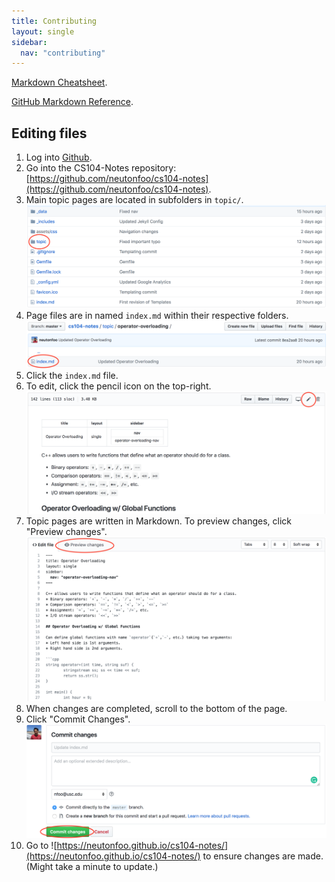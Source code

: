 ```yaml
---
title: Contributing
layout: single
sidebar:
  nav: "contributing"
---
```


[Markdown Cheatsheet](https://github.com/adam-p/markdown-here/wiki/Markdown-Cheatsheet).

[GitHub Markdown Reference](https://help.github.com/articles/basic-writing-and-formatting-syntax/).

## Editing files

1. Log into [Github](https://github.com/).
2. Go into the CS104-Notes repository: [https://github.com/neutonfoo/cs104-notes](https://github.com/neutonfoo/cs104-notes).
3. Main topic pages are located in subfolders in `topic/`.
![](root_dir.png)
4. Page files are in named `index.md` within their respective folders.
![](topic_dir.png)
5. Click the `index.md` file.
6. To edit, click the pencil icon on the top-right.
![](index_md.png)
7. Topic pages are written in Markdown. To preview changes, click "Preview changes".
![](markdown.png)
8. When changes are completed, scroll to the bottom of the page.
9. Click "Commit Changes".
![](commit.png)
10. Go to ![https://neutonfoo.github.io/cs104-notes/](https://neutonfoo.github.io/cs104-notes/) to ensure changes are made. (Might take a minute to update.)
